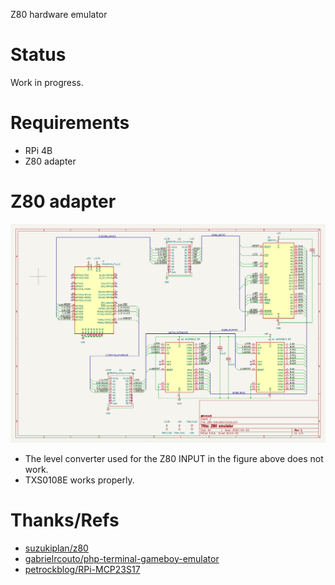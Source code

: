 Z80 hardware emulator

# Status

Work in progress.

# Requirements

* RPi 4B
* Z80 adapter

# Z80 adapter

![circuit](https://github.com/hasegawa-tomoki/z80-hardware-emulator/blob/main/images/circuit.png)

* The level converter used for the Z80 INPUT in the figure above does not work.
* TXS0108E works properly.

# Thanks/Refs

* [suzukiplan/z80](https://github.com/suzukiplan/z80)
* [gabrielrcouto/php-terminal-gameboy-emulator](https://github.com/gabrielrcouto/php-terminal-gameboy-emulator)
* [petrockblog/RPi-MCP23S17](https://github.com/petrockblog/RPi-MCP23S17)